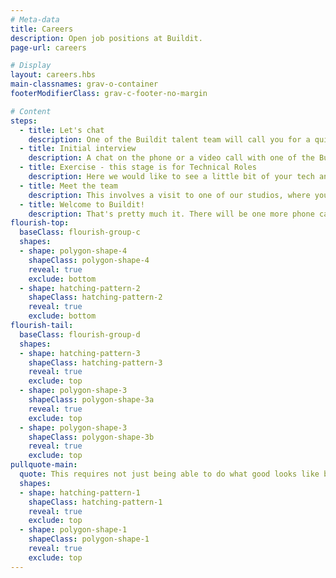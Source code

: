 ```yaml
---
# Meta-data
title: Careers
description: Open job positions at Buildit.
page-url: careers

# Display
layout: careers.hbs
main-classnames: grav-o-container
footerModifierClass: grav-c-footer-no-margin

# Content
steps:
  - title: Let's chat
    description: One of the Buildit talent team will call you for a quick chat to find out a little bit about you. For some roles we would ask you to complete an exercise after but we will let you know at this stage for sure!
  - title: Initial interview
    description: A chat on the phone or a video call with one of the Buildit studio team, where we talk a bit about us and how your experiences can help us. For some roles we would invite you to the Studio to meet face to face, we would also welcome you at the studio if this would be your preference.
  - title: Exercise - this stage is for Technical Roles
    description: Here we would like to see a little bit of your tech and coding skills. We will send you the details for the exercise, so that you can show us some awesome code. Your solution will be used in the next stage to build upon during a pairing session with a couple of our engineers.
  - title: Meet the team
    description: This involves a visit to one of our studios, where you get to meet a few of the team if haven't done so in the process. We'll get to talk in more detail about what we do, your experiences and ambitions. If you are an Engineer we will also spend a bit of time talking about your tech submission and we will pair program building a few more features.
  - title: Welcome to Buildit!
    description: That's pretty much it. There will be one more phone call to confirm transfer details with you, and possible start dates.
flourish-top:
  baseClass: flourish-group-c
  shapes:
  - shape: polygon-shape-4
    shapeClass: polygon-shape-4
    reveal: true
    exclude: bottom
  - shape: hatching-pattern-2
    shapeClass: hatching-pattern-2
    reveal: true
    exclude: bottom
flourish-tail:
  baseClass: flourish-group-d
  shapes:
  - shape: hatching-pattern-3
    shapeClass: hatching-pattern-3
    reveal: true
    exclude: top
  - shape: polygon-shape-3
    shapeClass: polygon-shape-3a
    reveal: true
    exclude: top
  - shape: polygon-shape-3
    shapeClass: polygon-shape-3b
    reveal: true
    exclude: top
pullquote-main: 
  quote: This requires not just being able to do what good looks like but to stand in the middle of something not good and influence the outcome incrementally day to day to make it better
  shapes:
  - shape: hatching-pattern-1
    shapeClass: hatching-pattern-1
    reveal: true
    exclude: top
  - shape: polygon-shape-1
    shapeClass: polygon-shape-1
    reveal: true
    exclude: top
---
```


